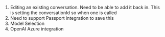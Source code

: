 1. Editing an existing conversation. Need to be able to add it back in. This is setting the conversationId so when one is called
2. Need to support Passport integration to save this
3. Model Selection
4. OpenAI Azure integration
